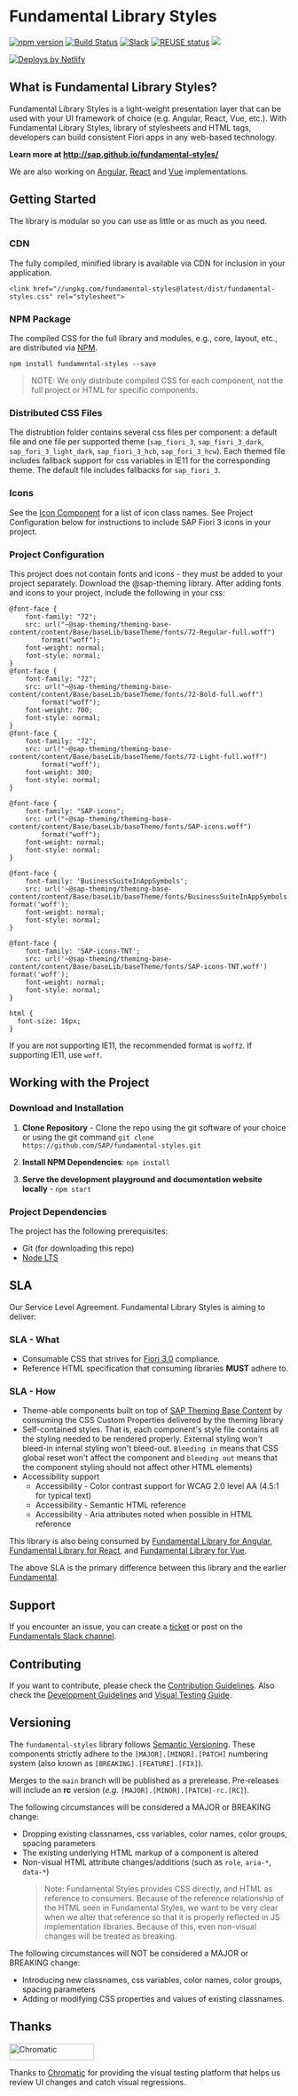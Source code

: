 # Fundamental Library Styles

[![npm version](https://badge.fury.io/js/fundamental-styles.svg)](https://badge.fury.io/js/fundamental-styles)
[![Build Status](https://travis-ci.com/SAP/fundamental-styles.svg?branch=main)](https://travis-ci.com/SAP/fundamental-styles)
[![Slack](https://img.shields.io/badge/slack-ui--fundamentals-blue.svg?logo=slack)](https://join.slack.com/t/ui-fundamentals/shared_invite/enQtNTIzOTU0Mzc2NTc5LWQzZWI5MWFhYjE5OTc4YzliN2JhOTc1ZjQxZTg1YjZiMWZiYzRkNjMwYzgyMmFkYmNhZDVjMWE5MDIzOWEzMmM)
[![REUSE status](https://api.reuse.software/badge/github.com/SAP/fundamental-styles)](https://api.reuse.software/info/github.com/SAP/fundamental-styles)
<a href="https://storybook.js.org/">
  <img src="https://raw.githubusercontent.com/storybookjs/brand/master/badge/badge-storybook.svg" />
</a>

<a href="https://www.netlify.com">
  <img src="https://www.netlify.com/img/global/badges/netlify-light.svg" alt="Deploys by Netlify" />
</a>

## What is Fundamental Library Styles?

Fundamental Library Styles is a light-weight presentation layer that can be used with your UI framework of choice (e.g. Angular, React, Vue, etc.). With Fundamental Library Styles, library of stylesheets and HTML tags, developers can build consistent Fiori apps in any web-based technology.

**Learn more at http://sap.github.io/fundamental-styles/**

We are also working on [Angular](https://github.com/SAP/fundamental-ngx), [React](https://github.com/SAP/fundamental-react) and [Vue](https://github.com/SAP/fundamental-vue) implementations.


## Getting Started
The library is modular so you can use as little or as much as you need.

### CDN
The fully compiled, minified library is available via CDN for inclusion in your application.

```
<link href="//unpkg.com/fundamental-styles@latest/dist/fundamental-styles.css" rel="stylesheet">
```

### NPM Package

The compiled CSS for the full library and modules, e.g., core, layout, etc., are distributed via [NPM](https://www.npmjs.com/package/fundamental-styles).

````
npm install fundamental-styles --save
````

> NOTE: We only distribute compiled CSS for each component, not the full project or HTML for specific components. 

### Distributed CSS Files

The distrubtion folder contains several css files per component: a default file and one file per supported theme (`sap_fiori_3`, `sap_fiori_3_dark`, `sap_fori_3_light_dark`, `sap_fiori_3_hcb`, `sap_fori_3_hcw`). Each themed file includes fallback support for css variables in IE11 for the corresponding theme. The default file includes fallbacks for `sap_fiori_3`. 

### Icons
See the [Icon Component](https://fundamental-styles.netlify.app/?path=/docs/components-icon--sizes) for a list of icon class names. See Project Configuration below for instructions to include SAP Fiori 3 icons in your project.

### Project Configuration
This project does not contain fonts and icons - they must be added to your project separately. Download the @sap-theming library. After adding fonts and icons to your project, include the following in your css:


    @font-face {
        font-family: "72";
        src: url("~@sap-theming/theming-base-content/content/Base/baseLib/baseTheme/fonts/72-Regular-full.woff")
            format("woff");
        font-weight: normal;
        font-style: normal;
    }
    @font-face {
        font-family: "72";
        src: url("~@sap-theming/theming-base-content/content/Base/baseLib/baseTheme/fonts/72-Bold-full.woff")
            format("woff");
        font-weight: 700;
        font-style: normal;
    }
    @font-face {
        font-family: "72";
        src: url("~@sap-theming/theming-base-content/content/Base/baseLib/baseTheme/fonts/72-Light-full.woff")
            format("woff");
        font-weight: 300;
        font-style: normal;
    }

    @font-face {
        font-family: "SAP-icons";
        src: url("~@sap-theming/theming-base-content/content/Base/baseLib/baseTheme/fonts/SAP-icons.woff")
            format("woff");
        font-weight: normal;
        font-style: normal;
    }

    @font-face {
        font-family: 'BusinessSuiteInAppSymbols';
        src: url('~@sap-theming/theming-base-content/content/Base/baseLib/baseTheme/fonts/BusinessSuiteInAppSymbols.woff') format('woff');
        font-weight: normal;
        font-style: normal;
    }

    @font-face {
        font-family: 'SAP-icons-TNT';
        src: url('~@sap-theming/theming-base-content/content/Base/baseLib/baseTheme/fonts/SAP-icons-TNT.woff') format('woff');
        font-weight: normal;
        font-style: normal;
    }

    html {
      font-size: 16px;
    }

If you are not supporting IE11, the recommended format is `woff2`. If supporting IE11, use `woff`.

## Working with the Project

### Download and Installation

1. **Clone Repository** - Clone the repo using the git software of your choice or using the git command `git clone https://github.com/SAP/fundamental-styles.git`

1. **Install NPM Dependencies**: `npm install`

1. **Serve the development playground and documentation website locally** - `npm start`

### Project Dependencies
The project has the following prerequisites:

* Git (for downloading this repo)
* [Node LTS](https://nodejs.org/)

## SLA
Our Service Level Agreement. Fundamental Library Styles is aiming to deliver:

### SLA - What
* Consumable CSS that strives for [Fiori 3.0](https://www.sap.com/products/fiori.html) compliance.
* Reference HTML specification that consuming libraries **MUST** adhere to.

### SLA - How
* Theme-able components built on top of [SAP Theming Base Content](https://github.com/SAP/theming-base-content) by consuming the CSS Custom Properties delivered by the theming library
* Self-contained styles. That is, each component's style file contains all the styling needed to be rendered properly. External styling won't bleed-in internal styling won't bleed-out. `Bleeding in` means that CSS global reset won't affect the component and `bleeding out` means that the component styling should not affect other HTML elements) 
* Accessibility support
  * Accessibility - Color contrast support for WCAG 2.0 level AA (4.5:1 for typical text)
  * Accessibility - Semantic HTML reference
  * Accessibility - Aria attributes noted when possible in HTML reference

This library is also being consumed by [Fundamental Library for Angular](https://github.com/SAP/fundamental-ngx), [Fundamental Library for React](https://github.com/SAP/fundamental-react), and [Fundamental Library for Vue](https://github.com/SAP/fundamental-vue).

The above SLA is the primary difference between this library and the earlier [Fundamental](https://github.com/SAP/fundamental).

## Support

If you encounter an issue, you can create a [ticket](https://github.com/SAP/fundamental-styles/issues/new/choose) or post on the [Fundamentals Slack channel](https://join.slack.com/t/ui-fundamentals/shared_invite/enQtNTIzOTU0Mzc2NTc5LThlOTYxOGE3NGIzZDY3MGYyNjRiYWFlM2U0OGFjMGQ5YTA1MWU0ZjRjOTZmMGIzYWU1MmMyNzNjMjJhNzZhYzY).


## Contributing

If you want to contribute, please check the [Contribution Guidelines](https://github.com/SAP/fundamental-styles/wiki/Contribution-Guidelines). Also check the [Development Guidelines](https://github.com/SAP/fundamental-styles/wiki/Development-Guidelines) and [Visual Testing Guide](https://github.com/SAP/fundamental-styles/wiki/Visual-testing-with-Chromatic).


## Versioning

The `fundamental-styles` library follows [Semantic Versioning](https://semver.org/). These components strictly adhere to the `[MAJOR].[MINOR].[PATCH]` numbering system (also known as `[BREAKING].[FEATURE].[FIX]`).

Merges to the `main` branch will be published as a prerelease. Pre-releases will include an **rc** version (_e.g._ `[MAJOR].[MINOR].[PATCH]-rc.[RC]`).

The following circumstances will be considered a MAJOR or BREAKING change:
* Dropping existing classnames, css variables, color names, color groups, spacing parameters
* The existing underlying HTML markup of a component is altered
* Non-visual HTML attribute changes/additions (such as `role`, `aria-*`, `data-*`)
  > Note: Fundamental Styles provides CSS directly, and HTML as reference to consumers. Because of the reference relationship of the HTML seen in Fundamental Styles, we want to be very clear when we alter that reference so that it is properly reflected in JS implementation libraries. Because of this, even non-visual changes will be treated as breaking.

The following circumstances will NOT be considered a MAJOR or BREAKING change:
* Introducing new  classnames, css variables, color names, color groups, spacing parameters
* Adding or modifying CSS properties and values of existing classnames.

## Thanks

<a href="https://www.chromatic.com/"><img src="https://user-images.githubusercontent.com/321738/84662277-e3db4f80-af1b-11ea-88f5-91d67a5e59f6.png" width="153" height="30" alt="Chromatic" /></a>

Thanks to [Chromatic](https://www.chromatic.com/) for providing the visual testing platform that helps us review UI changes and catch visual regressions.
